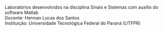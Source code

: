 Laboratórios desenvolvidos na disciplina Sinais e Sistemas com auxílio do software Matlab <br/>
Docente: Herman Lucas dos Santos<br/>
Instituição: Universidade Tecnológica Federal do Paraná (UTFPR)
